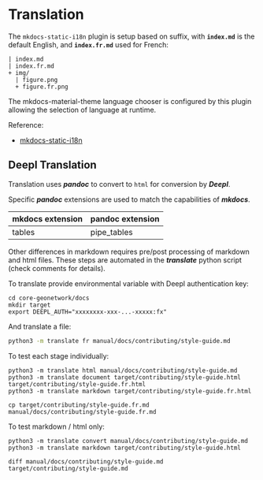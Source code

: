 # Translation

The ``mkdocs-static-i18n`` plugin is setup based on suffix, with **`index.md`** is the default English, and **``index.fr.md``** used for French:

``` text
| index.md
| index.fr.md
+ img/
  | figure.png
  + figure.fr.png
```

The mkdocs-material-theme language chooser is configured by this plugin allowing the selection of language at runtime.

Reference:

* [mkdocs-static-i18n](https://ultrabug.github.io/mkdocs-static-i18n/)

## Deepl Translation

Translation uses ***pandoc*** to convert to `html` for conversion by ***Deepl***.

Specific ***pandoc*** extensions are used to match the capabilities of ***mkdocs***.

| mkdocs extension | pandoc extension |
|------------------|------------------|
| tables           | pipe_tables      |

Other differences in markdown requires pre/post processing of markdown and html files. These steps are automated in the ***translate*** python script (check comments for details).

To translate provide environmental variable with Deepl authentication key:

```
cd core-geonetwork/docs
mkdir target
export DEEPL_AUTH="xxxxxxxx-xxx-...-xxxxx:fx"
```

And translate a file:
``` bash
python3 -m translate fr manual/docs/contributing/style-guide.md
```

To test each stage individually:

```
python3 -m translate html manual/docs/contributing/style-guide.md
python3 -m translate document target/contributing/style-guide.html target/contributing/style-guide.fr.html
python3 -m translate markdown target/contributing/style-guide.fr.html

cp target/contributing/style-guide.fr.md manual/docs/contributing/style-guide.fr.md
```

To test markdown / html only:

```
python3 -m translate convert manual/docs/contributing/style-guide.md
python3 -m translate markdown target/contributing/style-guide.html

diff manual/docs/contributing/style-guide.md target/contributing/style-guide.md
```

